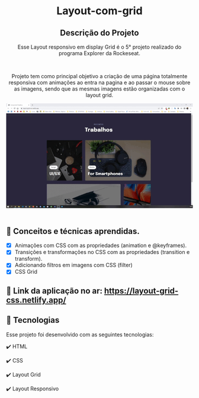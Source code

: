 <h1 align="center">
  Layout-com-grid

</h1>

<h2 align="center" >Descrição do Projeto</h2>
<p align="center">
  Esse Layout responsivo em display Grid é o 5° projeto realizado do programa Explorer da Rockeseat.
</p>
</br>

<div align="center">
   <p>
          Projeto tem como principal objetivo a criação de uma página totalmente responsiva com animações ao entra na pagina e ao passar o mouse sobre as imagens, sendo que as mesmas imagens estão organizadas com o layout grid.
  </p>

</div>
  
  <div align="center"> 
    <img src="images/layout-grid.gif" alt="logo"/>
  </div> 
    
  </br>
  
  ## 📖 Conceitos e técnicas aprendidas.

- [x] Animações com CSS com as propriedades (animation e @keyframes).
- [x] Transições e transformações no CSS com as propriedades (transition e transform).
- [x] Adicionando filtros em imagens com CSS (filter)
- [x] CSS Grid
  
## 🔗 Link da aplicação no ar: https://layout-grid-css.netlify.app/
  
## :rocket: Tecnologias

Esse projeto foi desenvolvido com as seguintes tecnologias:

✔️ HTML

✔️ CSS

✔️ Layout Grid

✔️ Layout Responsivo

